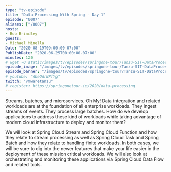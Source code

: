 ```yaml
---
type: "tv-episode"
title: "Data Processing With Spring - Day 1"
episode: "0007"
aliases: ["/0007"]
hosts:
- Bob Brindley
guests:
- Michael Minella
Date: "2020-08-19T09:00:00-07:00"
PublishDate: "2020-06-25T00:00:00-07:00"
minutes: 120
# wget -O static/images/tv/episodes/springone-tour/Tanzu-S1T-DataProcessing-yt.jpg https://img.youtube.com/vi/AbeOdrNPfYg/mqdefault.jpg
episode_image: "/images/tv/episodes/springone-tour/Tanzu-S1T-DataProcessing-yt.jpg"
episode_banner: "/images/tv/episodes/springone-tour/Tanzu-S1T-DataProcessing-yt.jpg"
# youtube: "AbeOdrNPfYg"
twitch: "vmwaretanzu"
# register: https://springonetour.io/2020/data-processing
---
```


Streams, batches, and microservices. Oh My! Data integration and related workloads are at the foundation of all enterprise workloads. They ingest streams of events. They process large batches. How do we develop applications to address these kind of workloads while taking advantage of modern cloud infrastructure to deploy and monitor them?

We will look at Spring Cloud Stream and Spring Cloud Function and how they relate to stream processing as well as Spring Cloud Task and Spring Batch and how they relate to handling finite workloads. In both cases, we will be sure to dig into the newer features that make your life easier in the deployment of these mission critical workloads. We will also look at orchestrating and monitoring these applications via Spring Cloud Data Flow and related tools.
